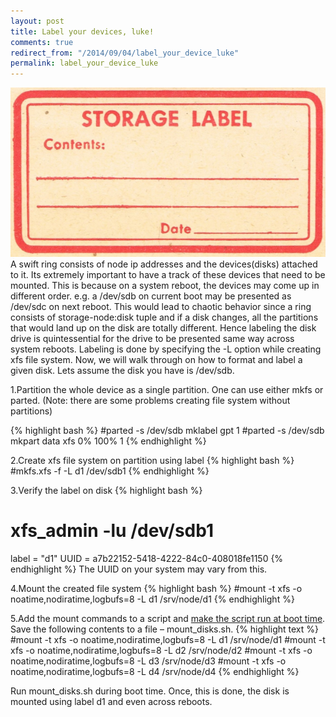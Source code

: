 ```yaml
---
layout: post
title: Label your devices, luke!
comments: true
redirect_from: "/2014/09/04/label_your_device_luke"
permalink: label_your_device_luke
---
```


![label](/assets/storage-label.jpg)
A swift ring consists of node ip addresses and the devices(disks) attached to it. Its extremely important to have a track of these devices that need to be mounted. This is because on a system reboot, the devices may come up in different order. e.g. a /dev/sdb on current boot may be presented as /dev/sdc on next reboot. This would lead to chaotic behavior since a ring consists of storage-node:disk tuple and if a disk changes, all the partitions that would land up on the disk are totally different. Hence labeling the disk drive is quintessential for the drive to be presented same way across system reboots.
Labeling is done by specifying the -L option while creating xfs file system.
Now, we will walk through on how to format and label a given disk.
Lets assume the disk you have is /dev/sdb.

1.Partition the whole device as a single partition. One can use either mkfs or parted.
(Note: there are some problems creating file system without partitions)

{% highlight bash %}
#parted -s /dev/sdb mklabel gpt 1
#parted -s /dev/sdb mkpart data xfs 0% 100% 1
{% endhighlight %}

2.Create xfs file system on partition using label
{% highlight bash %}
#mkfs.xfs -f -L d1 /dev/sdb1
{% endhighlight %}

3.Verify the label on disk
{% highlight bash %}
# xfs_admin -lu /dev/sdb1
label = "d1"
UUID = a7b22152-5418-4222-84c0-408018fe1150
{% endhighlight %}
The UUID on your system may vary from this.

4.Mount the created file system
{% highlight bash %}
#mount -t xfs -o noatime,nodiratime,logbufs=8 -L d1 /srv/node/d1
{% endhighlight %}

5.Add the mount commands to a script and [make the script run at boot time](http://www.debian-administration.org/article/28/Making_scripts_run_at_boot_time_with_Debian). Save the following contents to a file – mount_disks.sh.
{% highlight text %}
#mount -t xfs -o noatime,nodiratime,logbufs=8 -L d1 /srv/node/d1
#mount -t xfs -o noatime,nodiratime,logbufs=8 -L d2 /srv/node/d2
#mount -t xfs -o noatime,nodiratime,logbufs=8 -L d3 /srv/node/d3
#mount -t xfs -o noatime,nodiratime,logbufs=8 -L d4 /srv/node/d4
{% endhighlight %}

Run mount_disks.sh during boot time.
Once, this is done, the disk is mounted using label d1 and even across reboots.
